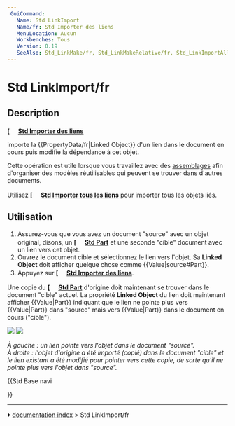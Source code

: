 ```yaml
---
 GuiCommand:
   Name: Std LinkImport
   Name/fr: Std Importer des liens
   MenuLocation: Aucun
   Workbenches: Tous
   Version: 0.19
   SeeAlso: Std_LinkMake/fr, Std_LinkMakeRelative/fr, Std_LinkImportAll/fr
---
```


# Std LinkImport/fr

## Description


**[<img src=images/Std_LinkImport.svg style="width:16px"> [Std Importer des liens](Std_LinkImport/fr.md)**

importe la {{PropertyData/fr|Linked Object}} d\'un lien dans le document en cours puis modifie la dépendance à cet objet.

Cette opération est utile lorsque vous travaillez avec des [assemblages](assembly/fr.md) afin d\'organiser des modèles réutilisables qui peuvent se trouver dans d\'autres documents.

Utilisez **[<img src=images/Std_LinkImportAll.svg style="width:16px"> [Std Importer tous les liens](Std_LinkImportAll/fr.md)** pour importer tous les objets liés.



## Utilisation

1.  Assurez-vous que vous avez un document \"source\" avec un objet original, disons, un **[<img src=images/Std_Part.svg style="width:16px"> [Std Part](Std_Part/fr.md)** et une seconde \"cible\" document avec un lien vers cet objet.
2.  Ouvrez le document cible et sélectionnez le lien vers l\'objet. Sa **Linked Object** doit afficher quelque chose comme {{Value|source#Part}}.
3.  Appuyez sur **[<img src=images/Std_LinkImport.svg style="width:16px"> [Std Importer des liens](Std_LinkImport/fr.md)**.

Une copie du **[<img src=images/Std_Part.svg style="width:16px"> [Std Part](Std_Part/fr.md)** d\'origine doit maintenant se trouver dans le document \"cible\" actuel. La propriété **Linked Object** du lien doit maintenant afficher {{Value|Part}} indiquant que le lien ne pointe plus vers {{Value|Part}} dans \"source\" mais vers {{Value|Part}} dans le document en cours (\"cible\").

![](images/Std_Link_tree_import_1_example.png ) ![](images/Std_Link_tree_import_2_example.png )



*À gauche : un lien pointe vers l'objet dans le document "source".<br />À droite : l'objet d'origine a été importé (copié) dans le document "cible" et le lien existant a été modifié pour pointer vers cette copie, de sorte qu'il ne pointe plus vers l'objet dans "source".*





{{Std Base navi

}}



---
⏵ [documentation index](../README.md) > Std LinkImport/fr
